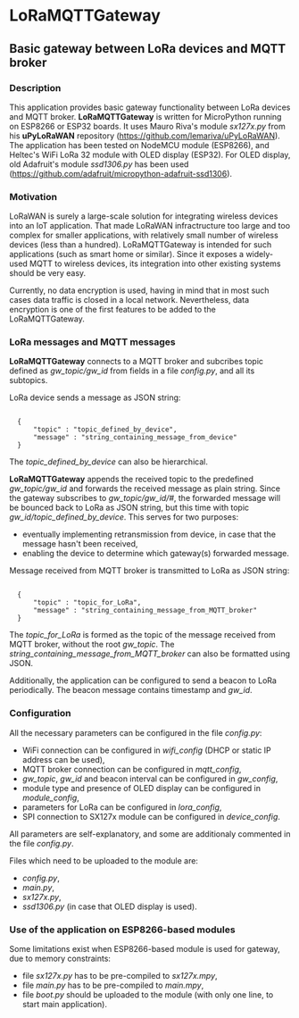 # LoRaMQTTGateway
## Basic gateway between LoRa devices and MQTT broker
### Description
This application provides basic gateway functionality between LoRa devices and MQTT broker. **LoRaMQTTGateway** is written for MicroPython running on ESP8266 or ESP32 boards. It uses Mauro Riva's module *sx127x.py* from his **uPyLoRaWAN** repository (https://github.com/lemariva/uPyLoRaWAN). The application has been tested on NodeMCU module (ESP8266), and Heltec's WiFi LoRa 32 module with OLED display (ESP32). For OLED display, old Adafruit's module *ssd1306.py* has been used (https://github.com/adafruit/micropython-adafruit-ssd1306).

### Motivation
LoRaWAN is surely a large-scale solution for integrating wireless devices into an IoT application. That made LoRaWAN infractructure too large and too complex for smaller applications, with relatively small number of wireless devices (less than a hundred). LoRaMQTTGateway is intended for such applications (such as smart home or similar). Since it exposes a widely-used MQTT to wireless devices, its integration into other existing systems should be very easy. 

Currently, no data encryption is used, having in mind that in most such cases data traffic is closed in a local network. Nevertheless, data encryption is one of the first features to be added to the LoRaMQTTGateway.

### LoRa messages and MQTT messages

**LoRaMQTTGateway** connects to a MQTT broker and subcribes topic defined as *gw_topic/gw_id* from fields in a file *config.py*, and all its subtopics. 

LoRa device sends a message as JSON string:
<pre><code>
  {
      "topic" : "topic_defined_by_device",
      "message" : "string_containing_message_from_device"
  }
</pre></code>

The *topic_defined_by_device* can also be hierarchical.

**LoRaMQTTGateway** appends the received topic to the predefined *gw_topic/gw_id* and forwards the received message as plain string. Since the gateway subscribes to *gw_topic/gw_id/#*, the forwarded message will be bounced back to LoRa as JSON string, but this time with topic *gw_id/topic_defined_by_device*. This serves for two purposes:
- eventually implementing retransmission from device, in case that the message hasn't been received,
- enabling the device to determine which gateway(s) forwarded message.

Message received from MQTT broker is transmitted to LoRa as JSON string:
<pre><code>
  {
      "topic" : "topic_for_LoRa",
      "message" : "string_containing_message_from_MQTT_broker"
  }
</pre></code>

The *topic_for_LoRa* is formed as the topic of the message received from MQTT broker, without the root *gw_topic*. The *string_containing_message_from_MQTT_broker* can also be formatted using JSON.

Additionally, the application can be configured to send a beacon to LoRa periodically. The beacon message contains timestamp and *gw_id*.

### Configuration

All the necessary parameters can be configured in the file *config.py*:
- WiFi connection can be configured in *wifi_config* (DHCP or static IP address can be used),
- MQTT broker connection can be configured in *mqtt_config*,
- *gw_topic*, *gw_id* and beacon interval can be configured in *gw_config*,
- module type and presence of OLED display can be configured in *module_config*,
- parameters for LoRa can be configured in *lora_config*,
- SPI connection to SX127x module can be configured in *device_config*.

All parameters are self-explanatory, and some are additionaly commented in the file *config.py*.

Files which need to be uploaded to the module are:
- *config.py*,
- *main.py*,
- *sx127x.py*,
- *ssd1306.py* (in case that OLED display is used).

### Use of the application on ESP8266-based modules

Some limitations exist when ESP8266-based module is used for gateway, due to memory constraints:
- file *sx127x.py* has to be pre-compiled to *sx127x.mpy*,
- file *main.py* has to be pre-compiled to *main.mpy*,
- file *boot.py* should be uploaded to the module (with only one line, to start main application).
